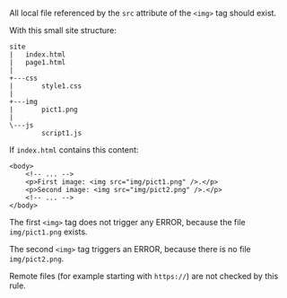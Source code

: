 All local file referenced by the `src` attribute of the `<img>` tag should exist.

With this small site structure:

    site
    |   index.html
    |   page1.html
    |
    +---css
    |       style1.css
    |
    +---img
    |       pict1.png
    |
    \---js
            script1.js

If `index.html` contains this content:

    <body>
        <!-- ... -->
        <p>First image: <img src="img/pict1.png" />.</p>
        <p>Second image: <img src="img/pict2.png" />.</p>
        <!-- ... -->
    </body>

The first `<img>` tag does not trigger any ERROR, because the file `img/pict1.png` exists.

The second `<img>` tag triggers an ERROR, because there is no file `img/pict2.png`.

Remote files (for example starting with `https://`) are not checked by this rule.

